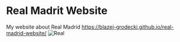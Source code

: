 # Real Madrit Website
My website about Real Madrid
https://blazej-grodecki.github.io/real-madrid-website/
![Real](https://upload.wikimedia.org/wikipedia/en/thumb/5/56/Real_Madrid_CF.svg/800px-Real_Madrid_CF.svg.png)

